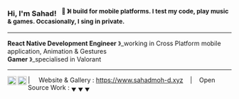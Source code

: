 ### Hi, I'm Sahad! &nbsp;&nbsp;<sup>👾 &#12299;I build for mobile platforms. I test my code, play music & games. Occasionally, I sing in private.</sup>

----


**React Native Development Engineer** &#12299;_working in Cross Platform mobile application, Animation & Gestures
<br/>
**Gamer** &#12299;_specialised in Valorant 

----

<a href="https://www.instagram.com/moer.tel/">
  <img align="left" alt="Sahad Instagram" width="20px" src="https://simpleicons.now.sh/instagram/495f7e" />
</a>
<a href="www.linkedin.com/in/sahad0">
  <img align="left" alt="Sahad LinkedIn" width="20px" src="https://simpleicons.now.sh/linkedin/495f7e" />
</a>

| &nbsp;&nbsp;&nbsp; Website & Gallery : https://www.sahadmoh-d.xyz &nbsp;&nbsp;&nbsp;|&nbsp;&nbsp;&nbsp; Open Source Work : <sub>&#9660; &#9660; &#9660;</sub>


